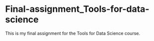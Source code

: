 # Final-assignment_Tools-for-data-science
This is my final assignment for the Tools for Data Science course.
